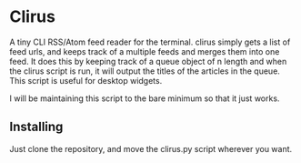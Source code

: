 # Clirus
A tiny CLI RSS/Atom feed reader for the terminal.
clirus simply gets a list of feed urls, and keeps track of a multiple feeds and merges them into one feed.
It does this by keeping track of a queue object of n length and when the clirus script is run, it will output the titles of the articles in the queue.
This script is useful for desktop widgets.<br/>

I will be maintaining this script to the bare minimum so that it just works.

## Installing
Just clone the repository, and move the clirus.py script wherever you want. 
